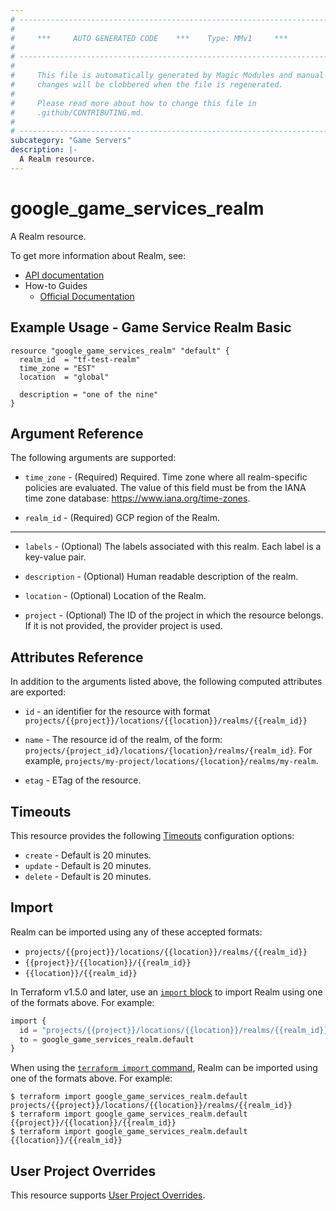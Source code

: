 ```yaml
---
# ----------------------------------------------------------------------------
#
#     ***     AUTO GENERATED CODE    ***    Type: MMv1     ***
#
# ----------------------------------------------------------------------------
#
#     This file is automatically generated by Magic Modules and manual
#     changes will be clobbered when the file is regenerated.
#
#     Please read more about how to change this file in
#     .github/CONTRIBUTING.md.
#
# ----------------------------------------------------------------------------
subcategory: "Game Servers"
description: |-
  A Realm resource.
---
```


# google\_game\_services\_realm

A Realm resource.


To get more information about Realm, see:

* [API documentation](https://cloud.google.com/game-servers/docs/reference/rest/v1beta/projects.locations.realms)
* How-to Guides
    * [Official Documentation](https://cloud.google.com/game-servers/docs)

## Example Usage - Game Service Realm Basic


```hcl
resource "google_game_services_realm" "default" {
  realm_id  = "tf-test-realm"
  time_zone = "EST"
  location  = "global"

  description = "one of the nine"
}
```

## Argument Reference

The following arguments are supported:


* `time_zone` -
  (Required)
  Required. Time zone where all realm-specific policies are evaluated. The value of
  this field must be from the IANA time zone database:
  https://www.iana.org/time-zones.

* `realm_id` -
  (Required)
  GCP region of the Realm.


- - -


* `labels` -
  (Optional)
  The labels associated with this realm. Each label is a key-value pair.

* `description` -
  (Optional)
  Human readable description of the realm.

* `location` -
  (Optional)
  Location of the Realm.

* `project` - (Optional) The ID of the project in which the resource belongs.
    If it is not provided, the provider project is used.


## Attributes Reference

In addition to the arguments listed above, the following computed attributes are exported:

* `id` - an identifier for the resource with format `projects/{{project}}/locations/{{location}}/realms/{{realm_id}}`

* `name` -
  The resource id of the realm, of the form:
  `projects/{project_id}/locations/{location}/realms/{realm_id}`. For
  example, `projects/my-project/locations/{location}/realms/my-realm`.

* `etag` -
  ETag of the resource.


## Timeouts

This resource provides the following
[Timeouts](https://developer.hashicorp.com/terraform/plugin/sdkv2/resources/retries-and-customizable-timeouts) configuration options:

- `create` - Default is 20 minutes.
- `update` - Default is 20 minutes.
- `delete` - Default is 20 minutes.

## Import


Realm can be imported using any of these accepted formats:

* `projects/{{project}}/locations/{{location}}/realms/{{realm_id}}`
* `{{project}}/{{location}}/{{realm_id}}`
* `{{location}}/{{realm_id}}`


In Terraform v1.5.0 and later, use an [`import` block](https://developer.hashicorp.com/terraform/language/import) to import Realm using one of the formats above. For example:

```tf
import {
  id = "projects/{{project}}/locations/{{location}}/realms/{{realm_id}}"
  to = google_game_services_realm.default
}
```

When using the [`terraform import` command](https://developer.hashicorp.com/terraform/cli/commands/import), Realm can be imported using one of the formats above. For example:

```
$ terraform import google_game_services_realm.default projects/{{project}}/locations/{{location}}/realms/{{realm_id}}
$ terraform import google_game_services_realm.default {{project}}/{{location}}/{{realm_id}}
$ terraform import google_game_services_realm.default {{location}}/{{realm_id}}
```

## User Project Overrides

This resource supports [User Project Overrides](https://registry.terraform.io/providers/hashicorp/google/latest/docs/guides/provider_reference#user_project_override).
